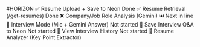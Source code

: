 #HORIZON
✅ Resume Upload + Save to Neon	Done
✅ Resume Retrieval (/get-resumes)	Done
❌ Company/Job Role Analysis (Gemini)	⏭️ Next in line
🔲 Interview Mode (Mic + Gemini Answer)	Not started
🔲 Save Interview Q&A to Neon	Not started
🔲 View Interview History	Not started
🔲 Resume Analyzer (Key Point Extractor)	
